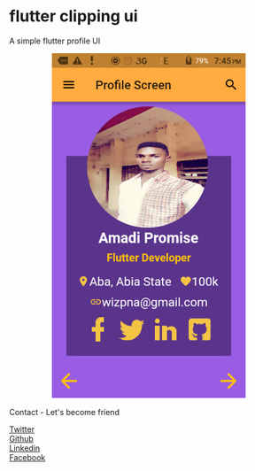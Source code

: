 # flutter clipping ui

A simple flutter profile UI

<p align="center">
  <img src="https://github.com/Wizpna/flutter_profile_ui/blob/master/screenshot/Screenshot_20190113-194533.png" width="350" title="Screenshot">
</p>

Contact - Let's become friend

<a href="https://twitter.com/Amadi_Promise1">Twitter</a></br>
<a href="https://github.com/Wizpna">Github</a></br>
<a href="https://www.linkedin.com/in/promise-amadi-101759a1/">Linkedin</a></br>
<a href="https://www.facebook.com/wiz.pna">Facebook</a>
